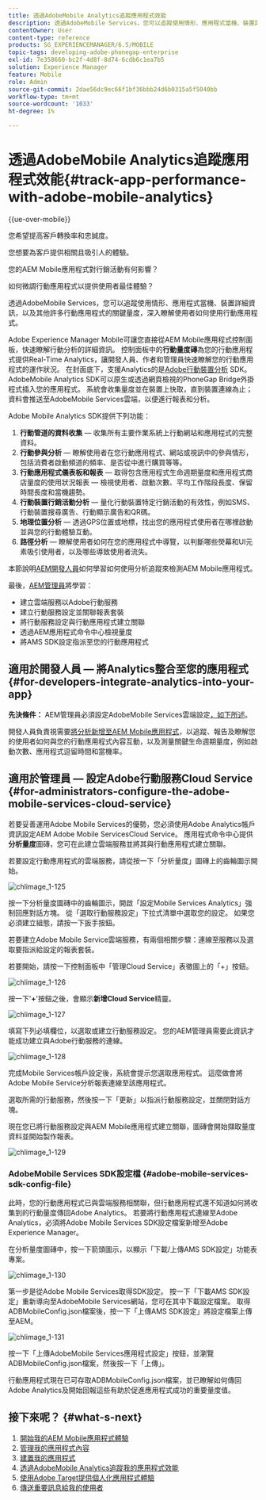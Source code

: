 ```yaml
---
title: 透過AdobeMobile Analytics追蹤應用程式效能
description: 透過AdobeMobile Services，您可以追蹤使用情形、應用程式當機、裝置詳細資訊，以及其他許多行動應用程式的關鍵量度，深入瞭解使用者如何使用行動應用程式。 請依照此頁面瞭解更多資訊。
contentOwner: User
content-type: reference
products: SG_EXPERIENCEMANAGER/6.5/MOBILE
topic-tags: developing-adobe-phonegap-enterprise
exl-id: 7e358660-bc2f-4d8f-8d74-6cdb6c1ea7b5
solution: Experience Manager
feature: Mobile
role: Admin
source-git-commit: 2dae56dc9ec66f1bf36bbb24d6b0315a5f5040bb
workflow-type: tm+mt
source-wordcount: '1033'
ht-degree: 1%

---
```


# 透過AdobeMobile Analytics追蹤應用程式效能{#track-app-performance-with-adobe-mobile-analytics}

{{ue-over-mobile}}

您希望提高客戶轉換率和忠誠度。

您想要為客戶提供相關且吸引人的體驗。

您的AEM Mobile應用程式對行銷活動有何影響？

如何微調行動應用程式以提供使用者最佳體驗？

透過AdobeMobile Services，您可以追蹤使用情形、應用程式當機、裝置詳細資訊，以及其他許多行動應用程式的關鍵量度，深入瞭解使用者如何使用行動應用程式。

Adobe Experience Manager Mobile可讓您直接從AEM Mobile應用程式控制面板，快速瞭解行動分析的詳細資訊。 控制面板中的&#x200B;**行動量度磚**&#x200B;為您的行動應用程式提供Real-Time Analytics，讓開發人員、作者和管理員快速瞭解您的行動應用程式的運作狀況。 在封面底下，支援Analytics的是[Adobe行動裝置分析](https://business.adobe.com/products/analytics/mobile-marketing.html) SDK。 AdobeMobile Analytics SDK可以原生或透過網頁檢視的PhoneGap Bridge外掛程式插入您的應用程式。 系統會收集量度並在裝置上快取，直到裝置連線為止；資料會推送至AdobeMobile Services雲端，以便進行報表和分析。

Adobe Mobile Analytics SDK提供下列功能：

1. **行動管道的資料收集** — 收集所有主要作業系統上行動網站和應用程式的完整資料。
1. **行動參與分析** — 瞭解使用者在您行動應用程式、網站或視訊中的參與情形，包括消費者啟動頻道的頻率、是否從中進行購買等等。
1. **行動應用程式儀表板和報表** — 取得包含應用程式生命週期量度和應用程式商店量度的使用狀況報表 — 檢視使用者、啟動次數、平均工作階段長度、保留時間長度和當機趨勢。
1. **行動裝置行銷活動分析** — 量化行動裝置特定行銷活動的有效性，例如SMS、行動裝置搜尋廣告、行動顯示廣告和QR碼。
1. **地理位置分析** — 透過GPS位置或地標，找出您的應用程式使用者在哪裡啟動並與您的行動體驗互動。
1. **路徑分析** — 瞭解使用者如何在您的應用程式中導覽，以判斷哪些熒幕和UI元素吸引使用者，以及哪些導致使用者流失。

本節說明[AEM開發人員](#developers)如何學習如何使用分析追蹤來檢測AEM Mobile應用程式。

最後，[AEM管理員](#administrators)將學習：

* 建立雲端服務以Adobe行動服務
* 建立行動服務設定並關聯報表套裝
* 將行動服務設定與行動應用程式建立關聯
* 透過AEM應用程式命令中心檢視量度
* 將AMS SDK設定指派至您的行動應用程式

## 適用於開發人員 — 將Analytics整合至您的應用程式 {#for-developers-integrate-analytics-into-your-app}

**先決條件：** AEM管理員必須設定AdobeMobile Services雲端設定[，如下所述](#amscloudserviceconfig)。

開發人員負責視需要[將分析新增至AEM Mobile應用程式](/help/mobile/phonegap-add-analytics-to-apps.md)，以追蹤、報告及瞭解您的使用者如何與您的行動應用程式內容互動，以及測量關鍵生命週期量度，例如啟動次數、應用程式逗留時間和當機率。

## 適用於管理員 — 設定Adobe行動服務Cloud Service {#for-administrators-configure-the-adobe-mobile-services-cloud-service}

若要妥善運用Adobe Mobile Services的優勢，您必須使用Adobe Analytics帳戶資訊設定AEM Adobe Mobile ServicesCloud Service。 應用程式命令中心提供&#x200B;**分析量度**&#x200B;圖磚，您可在此建立雲端服務並將其與行動應用程式建立關聯。

若要設定行動應用程式的雲端服務，請從按一下「分析量度」圖磚上的齒輪圖示開始。

![chlimage_1-125](assets/chlimage_1-125.png)

按一下分析量度圖磚中的齒輪圖示，開啟「設定Mobile Services Analytics」強制回應對話方塊。 從「選取行動服務設定」下拉式清單中選取您的設定。 如果您必須建立組態，請按一下扳手按鈕。

若要建立Adobe Mobile Service雲端服務，有兩個相關步驟：連線至服務以及選取要指派給設定的報表套裝。

若要開始，請按一下控制面板中「管理Cloud Service」表徵圖上的「+」按鈕。

![chlimage_1-126](assets/chlimage_1-126.png)

按一下&#39;**+**&#39;按鈕之後，會顯示&#x200B;**新增Cloud Service**&#x200B;精靈。

![chlimage_1-127](assets/chlimage_1-127.png)

填寫下列必填欄位，以選取或建立行動服務設定。 您的AEM管理員需要此資訊才能成功建立與Adobe行動服務的連線。

![chlimage_1-128](assets/chlimage_1-128.png)

完成Mobile Services帳戶設定後，系統會提示您選取應用程式。 這麼做會將Adobe Mobile Service分析報表連線至該應用程式。

選取所需的行動服務，然後按一下「更新」以指派行動服務設定，並關閉對話方塊。

現在您已將行動服務設定與AEM Mobile應用程式建立關聯，圖磚會開始擷取量度資料並開始製作報表。

![chlimage_1-129](assets/chlimage_1-129.png)

### AdobeMobile Services SDK設定檔 {#adobe-mobile-services-sdk-config-file}

此時，您的行動應用程式已與雲端服務相關聯，但行動應用程式還不知道如何將收集到的行動量度傳回Adobe Analytics。 若要將行動應用程式連線至Adobe Analytics，必須將Adobe Mobile Services SDK設定檔案新增至Adobe Experience Manager。

在分析量度圖磚中，按一下箭頭圖示，以顯示「下載/上傳AMS SDK設定」功能表專案。

![chlimage_1-130](assets/chlimage_1-130.png)

第一步是從Adobe Mobile Services取得SDK設定。 按一下「下載AMS SDK設定」重新導向至AdobeMobile Services網站，您可在其中下載設定檔案。 取得ADBMobileConfig.json檔案後，按一下「上傳AMS SDK設定」將設定檔案上傳至AEM。

![chlimage_1-131](assets/chlimage_1-131.png)

按一下「上傳AdobeMobile Services應用程式設定」按鈕，並瀏覽ADBMobileConfig.json檔案，然後按一下「上傳」。

行動應用程式現在已可存取ADBMobileConfig.json檔案，並已瞭解如何傳回Adobe Analytics及開始回報這些有助於促進應用程式成功的重要量度值。

## 接下來呢？ {#what-s-next}

1. [開始我的AEM Mobile應用程式體驗](/help/mobile/starting-aem-phonegap-app.md)
1. [管理我的應用程式內容](/help/mobile/phonegap-manage-app-content.md)
1. [建置我的應用程式](/help/mobile/building-app-mobile-phonegap.md)
1. [透過AdobeMobile Analytics追蹤我的應用程式效能](/help/mobile/phonegap-intro-to-app-analytics.md)
1. [使用Adobe Target提供個人化應用程式體驗](/help/mobile/phonegap-aem-mobile-content-personalization.md)
1. [傳送重要訊息給我的使用者](/help/mobile/phonegap-push-notifications.md)
